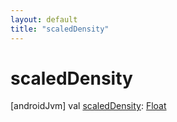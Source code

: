 ```yaml
---
layout: default
title: "scaledDensity"
---
```


# scaledDensity

[androidJvm]
val [scaledDensity](scaled-density.md): [Float](https://kotlinlang.org/api/core/kotlin-stdlib/kotlin/-float/index.html)